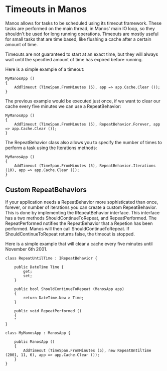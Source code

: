 Timeouts in Manos
=================

Manos allows for tasks to be scheduled using its timeout framework.  These tasks are performed on the main thread, in Manos' main IO loop, so they shouldn't be used for long running operations. Timeouts are mostly useful for small tasks that are time based, like flushing a cache after a certain amount of time.

Timeouts are not guaranteed to start at an exact time, but they will always wait until the specified amount of time has expired before running.


Here is a simple example of a timeout:

    MyManosApp ()
    {
        AddTimeout (TimeSpan.FromMinutes (5), app => app.Cache.Clear ());
    }

The previous example would be executed just once, if we want to clear our cache every five minutes we can use a RepeatBehavior:

    MyManosApp ()
    {
        AddTimeout (TimeSpan.FromMinutes (5), RepeatBehavior.Forever, app => app.Cache.Clear ());
    }

The RepeatBehavior class also allows you to specify the number of times to perform a task using the Iterations methods:

    MyManosApp ()
    {
        AddTimeout (TimeSpan.FromMinutes (5), RepeatBehavior.Iterations (10), app => app.Cache.Clear ());
    }


Custom RepeatBehaviors
----------------------

If your application needs a RepeatBehavior more sophisticated than once, forever, or number of iterations you can create a custom RepeatBehavior.  This is done by implementing the IRepeatBehavior interface.  This interface has a two methods ShouldContinueToRepeat, and RepeatPerformed.  The RepeatPerformed notifies the RepeatBehavior that a Repetion has been performed. Manos will then call ShouldContinueToRepeat. If ShouldContinueToRepeat returns false, the timeout is stopped.

Here is a simple example that will clear a cache every five minutes until November 6th 2001.

    class RepeatUntilTime : IRepeatBehavior {

        public DateTime Time {
            get;
            set;
        }

        public bool ShouldContinueToRepeat (ManosApp app)
        {
            return DateTime.Now > Time;
        }

        public void RepeatPerformed ()
        {
        "
    }

    class MyManosApp : ManosApp {

        public ManosApp ()
        {
            AddTimeout (TimeSpan.FromMinutes (5), new RepeatUntilTime (2001, 11, 6), app => app.Cache.Clear ());
        }
    }

